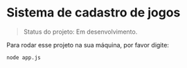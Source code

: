 # Sistema de cadastro de jogos

> Status do projeto: Em desenvolvimento.


Para rodar esse projeto na sua máquina, por favor digite:

```
node app.js
``` 
